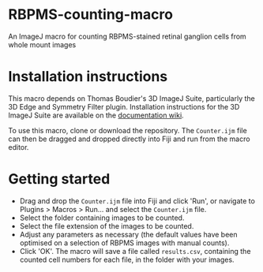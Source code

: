 # RBPMS-counting-macro
An ImageJ macro for counting RBPMS-stained retinal ganglion cells from whole mount images

# Installation instructions
This macro depends on Thomas Boudier's 3D ImageJ Suite, particularly the 3D Edge and Symmetry Filter plugin.  Installation instructions for the 3D ImageJ Suite are available on the [documentation wiki](https://imagejdocu.tudor.lu/plugin/stacks/3d_ij_suite/start). 

To use this macro, clone or download the repository.  The `Counter.ijm` file can then be dragged and dropped directly into Fiji and run from the macro editor.

# Getting started
* Drag and drop the `Counter.ijm` file into Fiji and click 'Run', or navigate to Plugins > Macros > Run... and select the `Counter.ijm` file.
* Select the folder containing images to be counted.
* Select the file extension of the images to be counted.
* Adjust any parameters as necessary (the default values have been optimised on a selection of RBPMS images with manual counts).
* Click 'OK'.  The macro will save a file called `results.csv`, containing the counted cell numbers for each file, in the folder with your images.
